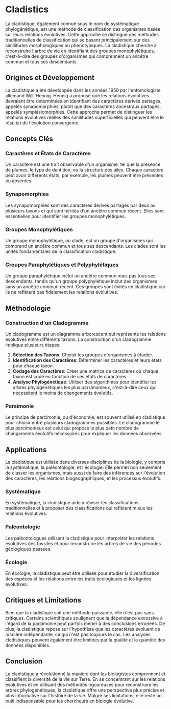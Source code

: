 # Cladistics

La cladistique, également connue sous le nom de systématique phylogénétique, est une méthode de classification des organismes basée sur leurs relations évolutives. Cette approche se distingue des méthodes traditionnelles de classification qui se basent principalement sur des similitudes morphologiques ou phénotypiques. La cladistique cherche à reconstruire l'arbre de vie en identifiant des groupes monophylétiques, c'est-à-dire des groupes d'organismes qui comprennent un ancêtre commun et tous ses descendants.

## Origines et Développement

La cladistique a été développée dans les années 1950 par l'entomologiste allemand Willi Hennig. Hennig a proposé que les relations évolutives devraient être déterminées en identifiant des caractères dérivés partagés, appelés synapomorphies, plutôt que des caractères ancestraux partagés, appelés symplésiomorphies. Cette approche permet de distinguer les relations évolutives réelles des similitudes superficielles qui peuvent être le résultat de l'évolution convergente.

## Concepts Clés

### Caractères et États de Caractères

Un caractère est une trait observable d'un organisme, tel que la présence de plumes, le type de dentition, ou la structure des ailes. Chaque caractère peut avoir différents états, par exemple, les plumes peuvent être présentes ou absentes.

### Synapomorphies

Les synapomorphies sont des caractères dérivés partagés par deux ou plusieurs taxons et qui sont hérités d'un ancêtre commun récent. Elles sont essentielles pour identifier les groupes monophylétiques.

### Groupes Monophylétiques

Un groupe monophylétique, ou clade, est un groupe d'organismes qui comprend un ancêtre commun et tous ses descendants. Les clades sont les unités fondamentales de la classification cladistique.

### Groupes Paraphylétiques et Polyphylétiques

Un groupe paraphylétique inclut un ancêtre commun mais pas tous ses descendants, tandis qu'un groupe polyphylétique inclut des organismes sans un ancêtre commun récent. Ces groupes sont évités en cladistique car ils ne reflètent pas fidèlement les relations évolutives.

## Méthodologie

### Construction d'un Cladogramme

Un cladogramme est un diagramme arborescent qui représente les relations évolutives entre différents taxons. La construction d'un cladogramme implique plusieurs étapes:

1. **Sélection des Taxons**: Choisir les groupes d'organismes à étudier.
2. **Identification des Caractères**: Déterminer les caractères et leurs états pour chaque taxon.
3. **Codage des Caractères**: Créer une matrice de caractères où chaque taxon est codé en fonction de ses états de caractères.
4. **Analyse Phylogénétique**: Utiliser des algorithmes pour identifier les arbres phylogénétiques les plus parsimonieux, c'est-à-dire ceux qui nécessitent le moins de changements évolutifs.

### Parsimonie

Le principe de parcimonie, ou d'économie, est souvent utilisé en cladistique pour choisir entre plusieurs cladogrammes possibles. Le cladogramme le plus parcimonieux est celui qui propose le plus petit nombre de changements évolutifs nécessaires pour expliquer les données observées.

## Applications

La cladistique est utilisée dans diverses disciplines de la biologie, y compris la systématique, la paléontologie, et l'écologie. Elle permet non seulement de classer les organismes, mais aussi de faire des inférences sur l'évolution des caractères, les relations biogéographiques, et les processus évolutifs.

### Systématique

En systématique, la cladistique aide à réviser les classifications traditionnelles et à proposer des classifications qui reflètent mieux les relations évolutives.

### Paléontologie

Les paléontologues utilisent la cladistique pour interpréter les relations évolutives des fossiles et pour reconstruire les arbres de vie des périodes géologiques passées.

### Écologie

En écologie, la cladistique peut être utilisée pour étudier la diversification des espèces et les relations entre les traits écologiques et les lignées évolutives.

## Critiques et Limitations

Bien que la cladistique soit une méthode puissante, elle n'est pas sans critiques. Certains scientifiques soulignent que la dépendance excessive à l'égard de la parcimonie peut parfois mener à des conclusions erronées. De plus, la cladistique repose sur l'hypothèse que les caractères évoluent de manière indépendante, ce qui n'est pas toujours le cas. Les analyses cladistiques peuvent également être limitées par la qualité et la quantité des données disponibles.

## Conclusion

La cladistique a révolutionné la manière dont les biologistes comprennent et classifient la diversité de la vie sur Terre. En se concentrant sur les relations évolutives et en utilisant des méthodes rigoureuses pour reconstruire les arbres phylogénétiques, la cladistique offre une perspective plus précise et plus informative sur l'histoire de la vie. Malgré ses limitations, elle reste un outil indispensable pour les chercheurs en biologie évolutive.